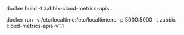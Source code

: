 docker build -t zabbix-cloud-metrics-apis .

docker run -v /etc/localtime:/etc/localtime:ro -p 5000:5000 -t zabbix-cloud-metrics-apis-v1.1